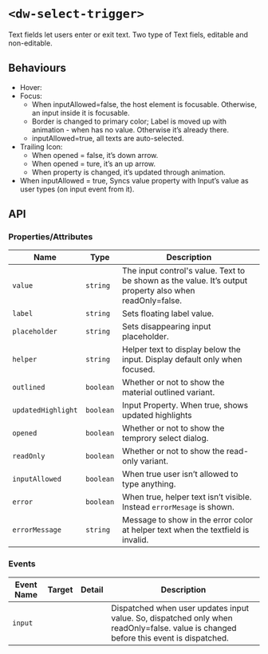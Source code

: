 # `<dw-select-trigger>`

Text fields let users enter or exit text. Two type of Text fiels, editable and non-editable.

## Behaviours

- Hover:
- Focus:
  - When inputAllowed=false, the host element is focusable. Otherwise, an input inside it is focusable.
  - Border is changed to primary color; Label is moved up with animation - when has no value. Otherwise it’s already there.
  - inputAllowed=true, all texts are auto-selected.
- Trailing Icon:
  - When opened = false, it’s down arrow.
  - When opened = ture, it’s an up arrow.
  - When property is changed, it’s updated through animation.
- When inputAllowed = true, Syncs value property with Input’s value as user types (on input event from it).

## API

### Properties/Attributes

| Name               | Type      | Description                                                                                              |
| ------------------ | --------- | -------------------------------------------------------------------------------------------------------- |
| `value`            | `string`  | The input control's value. Text to be shown as the value. It’s output property also when readOnly=false. |
| `label`            | `string`  | Sets floating label value.                                                                               |
| `placeholder`      | `string`  | Sets disappearing input placeholder.                                                                     |
| `helper`           | `string`  | Helper text to display below the input. Display default only when focused.                               |
| `outlined`         | `boolean` | Whether or not to show the material outlined variant.                                                    |
| `updatedHighlight` | `boolean` | Input Property. When true, shows updated highlights                                                      |
| `opened`           | `boolean` | Whether or not to show the temprory select dialog.                                                       |
| `readOnly`         | `boolean` | Whether or not to show the read-only variant.                                                            |
| `inputAllowed`     | `boolean` | When true user isn’t allowed to type anything.                                                           |
| `error`            | `boolean` | When true, helper text isn’t visible. Instead `errorMesage` is shown.                                    |
| `errorMessage`     | `string`  | Message to show in the error color at helper text when the textfield is invalid.                         |

### Events

| Event Name | Target | Detail | Description                                                                                                                          |
| ---------- | ------ | ------ | ------------------------------------------------------------------------------------------------------------------------------------ |
| `input`    |        |        | Dispatched when user updates input value. So, dispatched only when readOnly=false. value is changed before this event is dispatched. |
